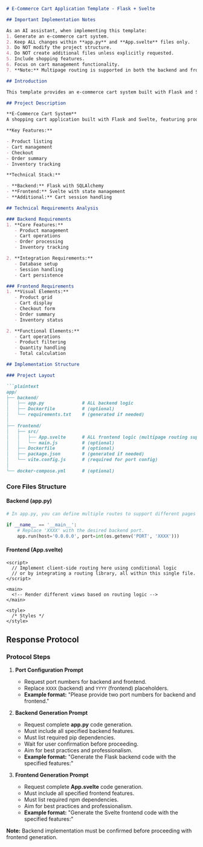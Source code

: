 ```markdown
# E-Commerce Cart Application Template - Flask + Svelte

## Important Implementation Notes

As an AI assistant, when implementing this template:
1. Generate an e-commerce cart system.
2. Keep ALL changes within **app.py** and **App.svelte** files only.
3. Do NOT modify the project structure.
4. Do NOT create additional files unless explicitly requested.
5. Include shopping features.
6. Focus on cart management functionality.
7. **Note:** Multipage routing is supported in both the backend and frontend. In **app.py**, you can define multiple routes for different API endpoints or pages. In **App.svelte**, client-side routing can be implemented using conditional rendering or a routing library.

## Introduction

This template provides an e-commerce cart system built with Flask and Svelte. The implementation focuses on shopping features while maintaining clean, maintainable code.

## Project Description

**E-Commerce Cart System**  
A shopping cart application built with Flask and Svelte, featuring product management and cart functionality.

**Key Features:**

- Product listing
- Cart management
- Checkout
- Order summary
- Inventory tracking

**Technical Stack:**

- **Backend:** Flask with SQLAlchemy
- **Frontend:** Svelte with state management
- **Additional:** Cart session handling

## Technical Requirements Analysis

### Backend Requirements
1. **Core Features:**
   - Product management
   - Cart operations
   - Order processing
   - Inventory tracking

2. **Integration Requirements:**
   - Database setup
   - Session handling
   - Cart persistence

### Frontend Requirements
1. **Visual Elements:**
   - Product grid
   - Cart display
   - Checkout form
   - Order summary
   - Inventory status

2. **Functional Elements:**
   - Cart operations
   - Product filtering
   - Quantity handling
   - Total calculation

## Implementation Structure

### Project Layout

```plaintext
app/
├── backend/
│   ├── app.py              # ALL backend logic
│   ├── Dockerfile          # (optional)
│   └── requirements.txt    # (generated if needed)
│
├── frontend/
│   ├── src/
│   │   ├── App.svelte      # ALL frontend logic (multipage routing supported)
│   │   └── main.js         # (optional)
│   ├── Dockerfile          # (optional)
│   ├── package.json        # (generated if needed)
│   └── vite.config.js      # (required for port config)
│
└── docker-compose.yml      # (optional)
```

### Core Files Structure

#### Backend (app.py)

```python
# In app.py, you can define multiple routes to support different pages and API endpoints.

if __name__ == '__main__':
    # Replace 'XXXX' with the desired backend port.
    app.run(host='0.0.0.0', port=int(os.getenv('PORT', 'XXXX')))
```

#### Frontend (App.svelte)

```svelte
<script>
  // Implement client-side routing here using conditional logic
  // or by integrating a routing library, all within this single file.
</script>

<main>
  <!-- Render different views based on routing logic -->
</main>

<style>
  /* Styles */
</style>
```

## Response Protocol

### Protocol Steps

1. **Port Configuration Prompt**
   - Request port numbers for backend and frontend.
   - Replace `XXXX` (backend) and `YYYY` (frontend) placeholders.
   - **Example format:** "Please provide two port numbers for backend and frontend."

2. **Backend Generation Prompt**
   - Request complete **app.py** code generation.
   - Must include all specified backend features.
   - Must list required pip dependencies.
   - Wait for user confirmation before proceeding.
   - Aim for best practices and professionalism.
   - **Example format:** "Generate the Flask backend code with the specified features:"

3. **Frontend Generation Prompt**
   - Request complete **App.svelte** code generation.
   - Must include all specified frontend features.
   - Must list required npm dependencies.
   - Aim for best practices and professionalism.
   - **Example format:** "Generate the Svelte frontend code with the specified features:"

**Note:** Backend implementation must be confirmed before proceeding with frontend generation.
```